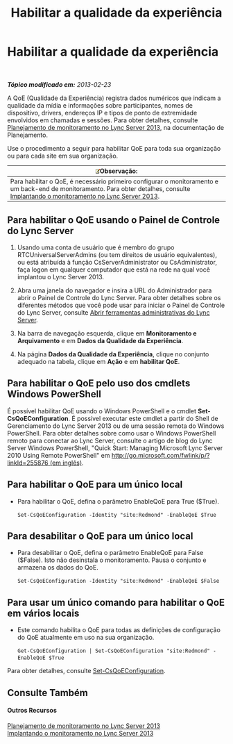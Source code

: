 ﻿---
title: Habilitar a qualidade da experiência
TOCTitle: Habilitar a qualidade da experiência
ms:assetid: c8bb3c67-b324-4d94-8158-00c792c7ac42
ms:mtpsurl: https://technet.microsoft.com/pt-br/library/Gg182583(v=OCS.15)
ms:contentKeyID: 49308070
ms.date: 05/19/2016
mtps_version: v=OCS.15
ms.translationtype: HT
---

# Habilitar a qualidade da experiência

 

_**Tópico modificado em:** 2013-02-23_

A QoE (Qualidade da Experiência) registra dados numéricos que indicam a qualidade da mídia e informações sobre participantes, nomes de dispositivo, drivers, endereços IP e tipos de ponto de extremidade envolvidos em chamadas e sessões. Para obter detalhes, consulte [Planejamento de monitoramento no Lync Server 2013](lync-server-2013-planning-for-monitoring.md), na documentação de Planejamento.

Use o procedimento a seguir para habilitar QoE para toda sua organização ou para cada site em sua organização.

<table>
<thead>
<tr class="header">
<th><img src="images/Gg425756.note(OCS.15).gif" title="note" alt="note" />Observação:</th>
</tr>
</thead>
<tbody>
<tr class="odd">
<td>Para habilitar o QoE, é necessário primeiro configurar o monitoramento e um back-end de monitoramento. Para obter detalhes, consulte <a href="lync-server-2013-deploying-monitoring.md">Implantando o monitoramento no Lync Server 2013</a>.</td>
</tr>
</tbody>
</table>


## Para habilitar o QoE usando o Painel de Controle do Lync Server

1.  Usando uma conta de usuário que é membro do grupo RTCUniversalServerAdmins (ou tem direitos de usuário equivalentes), ou está atribuída à função CsServerAdministrator ou CsAdministrator, faça logon em qualquer computador que está na rede na qual você implantou o Lync Server 2013.

2.  Abra uma janela do navegador e insira a URL do Administrador para abrir o Painel de Controle do Lync Server. Para obter detalhes sobre os diferentes métodos que você pode usar para iniciar o Painel de Controle do Lync Server, consulte [Abrir ferramentas administrativas do Lync Server](lync-server-2013-open-lync-server-administrative-tools.md).

3.  Na barra de navegação esquerda, clique em **Monitoramento e Arquivamento** e em **Dados da Qualidade da Experiência**.

4.  Na página **Dados da Qualidade da Experiência**, clique no conjunto adequado na tabela, clique em **Ação** e em **habilitar QoE**.

## Para habilitar o QoE pelo uso dos cmdlets Windows PowerShell

É possível habilitar QoE usando o Windows PowerShell e o cmdlet **Set-CsQoEConfiguration**. É possível executar este cmdlet a partir do Shell de Gerenciamento do Lync Server 2013 ou de uma sessão remota do Windows PowerShell. Para obter detalhes sobre como usar o Windows PowerShell remoto para conectar ao Lync Server, consulte o artigo de blog do Lync Server Windows PowerShell, "Quick Start: Managing Microsoft Lync Server 2010 Using Remote PowerShell" em [http://go.microsoft.com/fwlink/p/?linkId=255876 (em inglês)](http://go.microsoft.com/fwlink/p/?linkid=255876).

## Para habilitar o QoE para um único local

  - Para habilitar o QoE, defina o parâmetro EnableQoE para True ($True).
    
        Set-CsQoEConfiguration -Identity "site:Redmond" -EnableQoE $True

## Para desabilitar o QoE para um único local

  - Para desabilitar o QoE, defina o parâmetro EnableQoE para False ($False). Isto não desinstala o monitoramento. Pausa o conjunto e armazena os dados do QoE.
    
        Set-CsQoEConfiguration -Identity "site:Redmond" -EnableQoE $False

## Para usar um único comando para habilitar o QoE em vários locais

  - Este comando habilita o QoE para todas as definições de configuração do QoE atualmente em uso na sua organização.
    
        Get-CsQoEConfiguration | Set-CsQoEConfiguration "site:Redmond" -EnableQoE $True

Para obter detalhes, consulte [Set-CsQoEConfiguration](set-csqoeconfiguration.md).

## Consulte Também

#### Outros Recursos

[Planejamento de monitoramento no Lync Server 2013](lync-server-2013-planning-for-monitoring.md)  
[Implantando o monitoramento no Lync Server 2013](lync-server-2013-deploying-monitoring.md)

